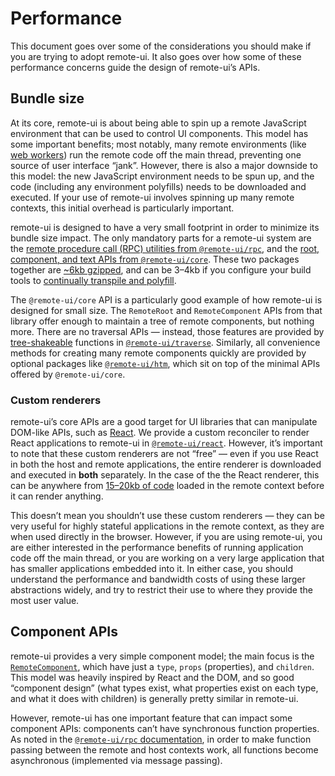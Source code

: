 # Performance

This document goes over some of the considerations you should make if you are trying to adopt remote-ui. It also goes over how some of these performance concerns guide the design of remote-ui’s APIs.

## Bundle size

At its core, remote-ui is about being able to spin up a remote JavaScript environment that can be used to control UI components. This model has some important benefits; most notably, many remote environments (like [web workers](../packages/web-workers)) run the remote code off the main thread, preventing one source of user interface “jank”. However, there is also a major downside to this model: the new JavaScript environment needs to be spun up, and the code (including any environment polyfills) needs to be downloaded and executed. If your use of remote-ui involves spinning up many remote contexts, this initial overhead is particularly important.

remote-ui is designed to have a very small footprint in order to minimize its bundle size impact. The only mandatory parts for a remote-ui system are the [remote procedure call (RPC) utilities from `@remote-ui/rpc`](../packages/rpc), and the [root, component, and text APIs from `@remote-ui/core`](../packages/core). These two packages together are [~6kb gzipped](https://bundlephobia.com/result?p=@remote-ui/core), and can be 3–4kb if you configure your build tools to [continually transpile and polyfill](./guides/polyfills.md).

The `@remote-ui/core` API is a particularly good example of how remote-ui is designed for small size. The `RemoteRoot` and `RemoteComponent` APIs from that library offer enough to maintain a tree of remote components, but nothing more. There are no traversal APIs — instead, those features are provided by [tree-shakeable](https://webpack.js.org/guides/tree-shaking/) functions in [`@remote-ui/traverse`](../packages/traverse). Similarly, all convenience methods for creating many remote components quickly are provided by optional packages like [`@remote-ui/htm`](../packages/htm), which sit on top of the minimal APIs offered by `@remote-ui/core`.

### Custom renderers

remote-ui’s core APIs are a good target for UI libraries that can manipulate DOM-like APIs, such as [React](https://reactjs.org/). We provide a custom reconciler to render React applications to remote-ui in [`@remote-ui/react`](../packages/react). However, it’s important to note that these custom renderers are not “free” — even if you use React in both the host and remote applications, the entire renderer is downloaded and executed in **both** separately. In the case of the the React renderer, this can be anywhere from [15–20kb of code](https://bundlephobia.com/result?p=@remote-ui/react) loaded in the remote context before it can render anything.

This doesn’t mean you shouldn’t use these custom renderers — they can be very useful for highly stateful applications in the remote context, as they are when used directly in the browser. However, if you are using remote-ui, you are either interested in the performance benefits of running application code off the main thread, or you are working on a very large application that has smaller applications embedded into it. In either case, you should understand the performance and bandwidth costs of using these larger abstractions widely, and try to restrict their use to where they provide the most user value.

## Component APIs

remote-ui provides a very simple component model; the main focus is the [`RemoteComponent`](../packages/core#remotecomponent), which have just a `type`, `props` (properties), and `children`. This model was heavily inspired by React and the DOM, and so good “component design” (what types exist, what properties exist on each type, and what it does with children) is generally pretty similar in remote-ui.

However, remote-ui has one important feature that can impact some component APIs: components can’t have synchronous function properties. As noted in the [`@remote-ui/rpc` documentation](../packages/rpc), in order to make function passing between the remote and host contexts work, all functions become asynchronous (implemented via message passing).

